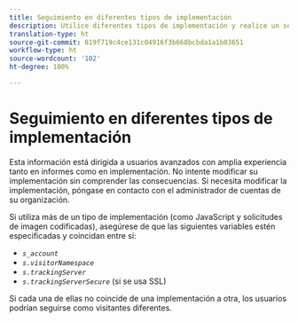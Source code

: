 ```yaml
---
title: Seguimiento en diferentes tipos de implementación
description: Utilice diferentes tipos de implementación y realice un seguimiento de los visitantes.
translation-type: ht
source-git-commit: 819f719c4ce131c04916f3b668bcbda1a1b03651
workflow-type: ht
source-wordcount: '102'
ht-degree: 100%

---
```



# Seguimiento en diferentes tipos de implementación

Esta información está dirigida a usuarios avanzados con amplia experiencia tanto en informes como en implementación. No intente modificar su implementación sin comprender las consecuencias. Si necesita modificar la implementación, póngase en contacto con el administrador de cuentas de su organización.

Si utiliza más de un tipo de implementación (como JavaScript y solicitudes de imagen codificadas), asegúrese de que las siguientes variables estén especificadas y coincidan entre sí:

* *`s_account`*
* *`s.visitorNamespace`*
* *`s.trackingServer`*
* *`s.trackingServerSecure`* (si se usa SSL)

Si cada una de ellas no coincide de una implementación a otra, los usuarios podrían seguirse como visitantes diferentes.
